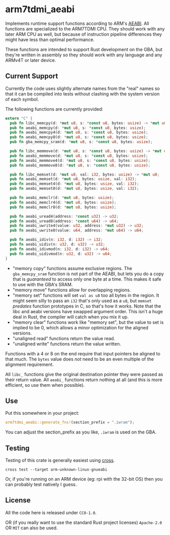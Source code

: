 # arm7tdmi_aeabi

Implements runtime support functions according to ARM's [AEABI][aeabi]. All
functions are specialized to the ARM7TDMI CPU. They should work with any later
ARM CPU as well, but because of instruction pipeline differences they might have
less than optimal performance.

[aeabi]: https://github.com/ARM-software/abi-aa/blob/main/rtabi32/rtabi32.rst

These functions are intended to support Rust development on the GBA, but they're
written in assembly so they should work with any language and any ARMv4T or
later device.

## Current Support

Currently the code uses slightly alternate names from the "real" names so that
it can be compiled into tests without clashing with the system version of each
symbol.

The following functions are currently provided:

```rust
extern "C" {
  pub fn libc_memcpy(d: *mut u8, s: *const u8, bytes: usize) -> *mut u8;
  pub fn aeabi_memcpy(d: *mut u8, s: *const u8, bytes: usize);
  pub fn aeabi_memcpy4(d: *mut u8, s: *const u8, bytes: usize);
  pub fn aeabi_memcpy8(d: *mut u8, s: *const u8, bytes: usize);
  pub fn gba_memcpy_sram(d: *mut u8, s: *const u8, bytes: usize);

  pub fn libc_memmove(d: *mut u8, s: *const u8, bytes: usize) -> *mut u8;
  pub fn aeabi_memmove(d: *mut u8, s: *const u8, bytes: usize);
  pub fn aeabi_memmove4(d: *mut u8, s: *const u8, bytes: usize);
  pub fn aeabi_memmove8(d: *mut u8, s: *const u8, bytes: usize);

  pub fn libc_memset(d: *mut u8, val: i32, bytes: usize) -> *mut u8;
  pub fn aeabi_memset(d: *mut u8, bytes: usize, val: i32);
  pub fn aeabi_memset4(d: *mut u8, bytes: usize, val: i32);
  pub fn aeabi_memset8(d: *mut u8, bytes: usize, val: i32);

  pub fn aeabi_memclr(d: *mut u8, bytes: usize);
  pub fn aeabi_memclr4(d: *mut u8, bytes: usize);
  pub fn aeabi_memclr8(d: *mut u8, bytes: usize);

  pub fn aeabi_uread4(address: *const u32) -> u32;
  pub fn aeabi_uread8(address: *const u64) -> u64;
  pub fn aeabi_uwrite4(value: u32, address: *mut u32) -> u32;
  pub fn aeabi_uwrite8(value: u64, address: *mut u64) -> u64;

  pub fn aeabi_idiv(n: i32, d: i32) -> i32;
  pub fn aeabi_uidiv(n: u32, d: u32) -> u32;
  pub fn aeabi_idivmod(n: i32, d: i32) -> u64;
  pub fn aeabi_uidivmod(n: u32, d: u32) -> u64;
}
```

* "memory copy" functions assume exclusive regions. The `gba_memcpy_sram`
  function is not part of the AEABI, but lets you do a copy that is *guaranteed*
  to access only one byte at a time. This makes it safe to use with the GBA's
  SRAM.
* "memory move" functions allow for overlapping regions.
* "memory set" functions will set `val as u8` too all bytes in the region. It
  might seem silly to pass an `i32` that's only used as a `u8`, but `memset`
  *predates* function prototypes in C, so that's how it works. Note that the
  libc and aeabi versions have swapped argument order. This isn't a huge deal in
  Rust, the compiler will catch when you mix it up.
* "memory clear" functions work like "memory set", but the value to set is
  implied to be 0, which allows a minor optimization for the aligned versions.
* "unaligned read" functions return the value read.
* "unaligned write" functions return the value written.

Functions with a 4 or 8 on the end require that input pointers be aligned to
that much. The `bytes` value does *not* need to be an even multiple of the
alignment requirement.

All `libc_` functions give the original destination pointer they were passed as
their return value. All `aeabi_` functions return nothing at all (and this is
more efficient, so use them when possible).

## Use

Put this somewhere in your project:

```rust
arm7tdmi_aeabi::generate_fns!(section_prefix = ".iwram");
```

You can adjust the section_prefix as you like, `.iwram` is used on the GBA.

## Testing

Testing of this crate is generally easiest using [cross][cross-rs].

[cross-rs]: https://github.com/cross-rs/cross

```
cross test --target arm-unknown-linux-gnueabi
```

Or, if you're running on an ARM device (eg: rpi with the 32-bit OS) then you can
probably test natively I guess.

## License

All the code here is released under `CC0-1.0`.

OR (if you really want to use the standard Rust project licenses) `Apache-2.0` OR
`MIT` can also be used.
